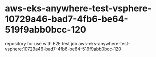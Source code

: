 # aws-eks-anywhere-test-vsphere-10729a46-bad7-4fb6-be64-519f9abb0bcc-120
repository for use with E2E test job aws-eks-anywhere-test-vsphere:10729a46-bad7-4fb6-be64-519f9abb0bcc-120
